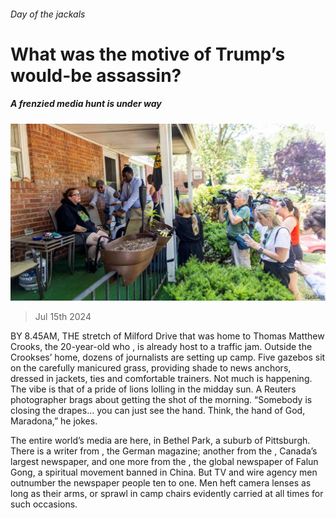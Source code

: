 ###### Day of the jackals

# What was the motive of Trump’s would-be assassin? 

##### A frenzied media hunt is under way 

![image](images/20240720_USP506.jpg) 

> Jul 15th 2024 

BY 8.45AM, THE stretch of Milford Drive that was home to Thomas Matthew Crooks, the 20-year-old who , is already host to a traffic jam. Outside the Crookses’ home, dozens of journalists are setting up camp. Five gazebos sit on the carefully manicured grass, providing shade to news anchors, dressed in jackets, ties and comfortable trainers. Not much is happening. The vibe is that of a pride of lions lolling in the midday sun. A Reuters photographer brags about getting the shot of the morning. “Somebody is closing the drapes… you can just see the hand. Think, the hand of God, Maradona,” he jokes.

The entire world’s media are here, in Bethel Park, a suburb of Pittsburgh. There is a writer from , the German magazine; another from the , Canada’s largest newspaper, and one more from the , the global newspaper of Falun Gong, a spiritual movement banned in China. But TV and wire agency men outnumber the newspaper people ten to one. Men heft camera lenses as long as their arms, or sprawl in camp chairs evidently carried at all times for such occasions.

